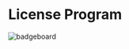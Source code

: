 # License Program

![badgeboard](https://github.com/DylanCummins4167/potential-enigma-2/assets/129929151/674849bc-02e0-4a38-a6ef-12cae16b18bf)

